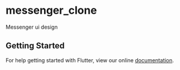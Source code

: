 # messenger_clone

Messenger ui design 

## Getting Started

For help getting started with Flutter, view our online
[documentation](https://flutter.io/).
